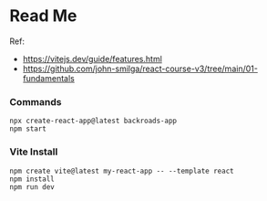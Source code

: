 # Read Me

Ref:
- https://vitejs.dev/guide/features.html
- https://github.com/john-smilga/react-course-v3/tree/main/01-fundamentals


### Commands


```
npx create-react-app@latest backroads-app
npm start
```
### Vite Install
````
npm create vite@latest my-react-app -- --template react
npm install
npm run dev

````
